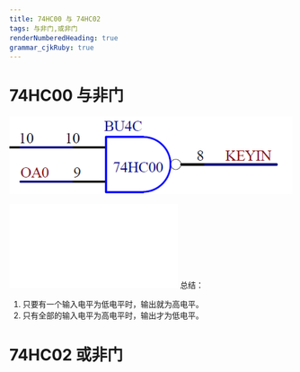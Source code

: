 ```yaml
---
title: 74HC00 与 74HC02
tags: 与非门,或非门
renderNumberedHeading: true
grammar_cjkRuby: true
---
```


# 74HC00 与非门



![与非门](./images/1646715250225.png)

![表格](./attachments/1646715268491.table.html)
总结：
1. 只要有一个输入电平为低电平时，输出就为高电平。
2. 只有全部的输入电平为高电平时，输出才为低电平。


# 74HC02 或非门